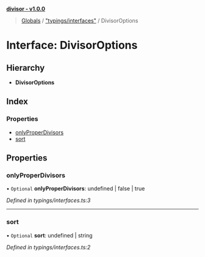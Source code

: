 **[divisor - v1.0.0](../README.md)**

> [Globals](../README.md) / ["typings/interfaces"](../modules/_typings_interfaces_.md) / DivisorOptions

# Interface: DivisorOptions

## Hierarchy

- **DivisorOptions**

## Index

### Properties

- [onlyProperDivisors](_typings_interfaces_.divisoroptions.md#onlyproperdivisors)
- [sort](_typings_interfaces_.divisoroptions.md#sort)

## Properties

### onlyProperDivisors

• `Optional` **onlyProperDivisors**: undefined \| false \| true

_Defined in typings/interfaces.ts:3_

---

### sort

• `Optional` **sort**: undefined \| string

_Defined in typings/interfaces.ts:2_
